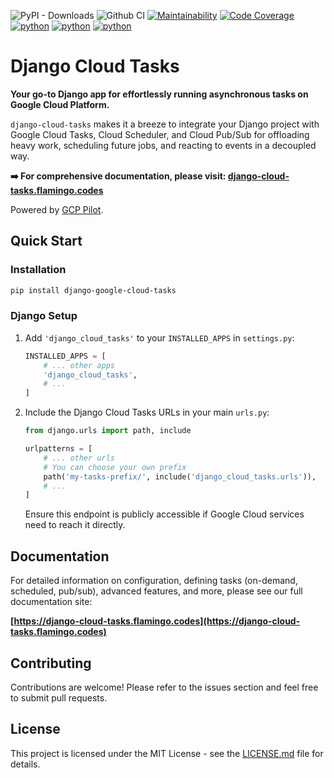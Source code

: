 ![PyPI - Downloads](https://img.shields.io/pypi/dm/django-google-cloud-tasks)
![Github CI](https://github.com/flamingo-run/django-cloud-tasks/workflows/Github%20CI/badge.svg)
[![Maintainability](https://qlty.sh/badges/4c0e2685-e6a9-4dbe-b23d-15f666a98d1d/maintainability.svg)](https://qlty.sh/gh/flamingo-run/projects/django-cloud-tasks)
[![Code Coverage](https://qlty.sh/badges/4c0e2685-e6a9-4dbe-b23d-15f666a98d1d/test_coverage.svg)](https://qlty.sh/gh/flamingo-run/projects/django-cloud-tasks)
[![python](https://img.shields.io/badge/python-3.11-blue.svg)]()
[![python](https://img.shields.io/badge/python-3.12-blue.svg)]()
[![python](https://img.shields.io/badge/python-3.13-blue.svg)]()

# Django Cloud Tasks

**Your go-to Django app for effortlessly running asynchronous tasks on Google Cloud Platform.**

`django-cloud-tasks` makes it a breeze to integrate your Django project with Google Cloud Tasks, Cloud Scheduler, and Cloud Pub/Sub for offloading heavy work, scheduling future jobs, and reacting to events in a decoupled way.

**➡️ For comprehensive documentation, please visit: [django-cloud-tasks.flamingo.codes](https://django-cloud-tasks.flamingo.codes)**

Powered by [GCP Pilot](https://github.com/flamingo-run/gcp-pilot).

## Quick Start

### Installation

```bash
pip install django-google-cloud-tasks
```

### Django Setup

1.  Add `'django_cloud_tasks'` to your `INSTALLED_APPS` in `settings.py`:

    ```python
    INSTALLED_APPS = [
        # ... other apps
        'django_cloud_tasks',
        # ...
    ]
    ```

2.  Include the Django Cloud Tasks URLs in your main `urls.py`:

    ```python
    from django.urls import path, include

    urlpatterns = [
        # ... other urls
        # You can choose your own prefix
        path('my-tasks-prefix/', include('django_cloud_tasks.urls')),
        # ...
    ]
    ```
    Ensure this endpoint is publicly accessible if Google Cloud services need to reach it directly.

## Documentation

For detailed information on configuration, defining tasks (on-demand, scheduled, pub/sub), advanced features, and more, please see our full documentation site:

**[https://django-cloud-tasks.flamingo.codes](https://django-cloud-tasks.flamingo.codes)**

## Contributing

Contributions are welcome! Please refer to the issues section and feel free to submit pull requests.

## License

This project is licensed under the MIT License - see the [LICENSE.md](LICENSE.md) file for details.
